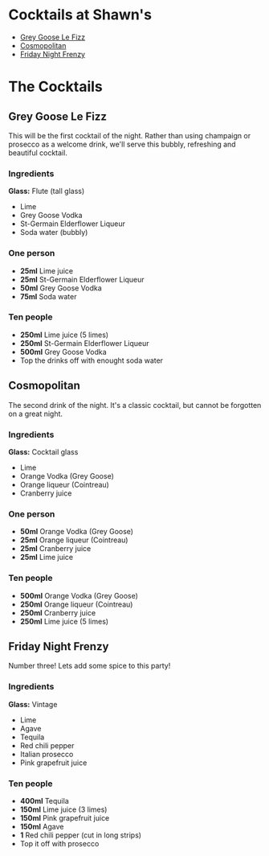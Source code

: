 Cocktails at Shawn's
===================

* [Grey Goose Le Fizz](#grey-goose-le-fizz)
* [Cosmopolitan](#cosmopolitan)
* [Friday Night Frenzy](#friday-night-frenzy)

# The Cocktails

## Grey Goose Le Fizz

This will be the first cocktail of the night. Rather than using champaign or prosecco as a welcome drink, we'll serve this bubbly, refreshing and beautiful cocktail.

### Ingredients

**Glass:** Flute (tall glass)

* Lime
* Grey Goose Vodka
* St-Germain Elderflower Liqueur
* Soda water (bubbly)

### One person

* **25ml**  Lime juice
* **25ml**  St-Germain Elderflower Liqueur
* **50ml**  Grey Goose Vodka
* **75ml**  Soda water

### Ten people

* **250ml**  Lime juice (5 limes)
* **250ml**  St-Germain Elderflower Liqueur
* **500ml**  Grey Goose Vodka
* Top the drinks off with enought soda water

## Cosmopolitan

The second drink of the night. It's a classic cocktail, but cannot be forgotten on a great night.

### Ingredients

**Glass:** Cocktail glass

* Lime
* Orange Vodka (Grey Goose)
* Orange liqueur (Cointreau)
* Cranberry juice

### One person

* **50ml**  Orange Vodka (Grey Goose)
* **25ml**  Orange liqueur (Cointreau)
* **25ml**  Cranberry juice
* **25ml**  Lime juice

### Ten people

* **500ml**   Orange Vodka (Grey Goose)
* **250ml**   Orange liqueur (Cointreau)
* **250ml**   Cranberry juice
* **250ml**  Lime juice (5 limes)

## Friday Night Frenzy

Number three! Lets add some spice to this party!

### Ingredients

**Glass:** Vintage

* Lime
* Agave
* Tequila
* Red chili pepper
* Italian prosecco
* Pink grapefruit juice

### Ten people

* **400ml**   Tequila
* **150ml**   Lime juice (3 limes)
* **150ml**   Pink grapefruit juice
* **150ml**   Agave
* **1**       Red chili pepper (cut in long strips)
* Top it off with prosecco

